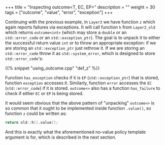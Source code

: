 +++
title = "Inspecting outcome<T, EC, EP>"
description = ""
weight = 30
tags = ["outcome", "value", "error", "exception"]
+++

Continuing with the previous example, in `Layer3` we have function `z` which again reports failures via exceptions.
It will call function `h` from `Layer2_old` which returns `outcome<int>` (which may store a `double` or an `std::error_code` or an `std::exception_ptr`).
The goal is to unpack it to either the successful return value `int` or to throw an appropriate exception: if we are storing an `std::exception_ptr` just rethrow it.
If we are storing an `std::error_code` throw it as `std::system_error`, which is designed to store `std::error_code`'s:

{{% snippet "using_outcome.cpp" "def_z" %}}

Function `has_exception` checks if it is `EP` (`std::exception_ptr`) that is stored, function `exception` accesses it. Similarly, function `error` accesses the `EC` (`std::error_code`) if it is stored.
`outcome<>` also has a function `has_failure` to check if either `EC` or `EP` is being stored.

It would seem obvious that the above pattern of "unpacking" `outcome<>`
is so common that it ought to be implemented inside function `.value()`,
so function `z` could be written as:

```c++
return old::h().value();
```

And this is exactly what the aforementioned no-value policy template argument is for, which is described in
the next section.